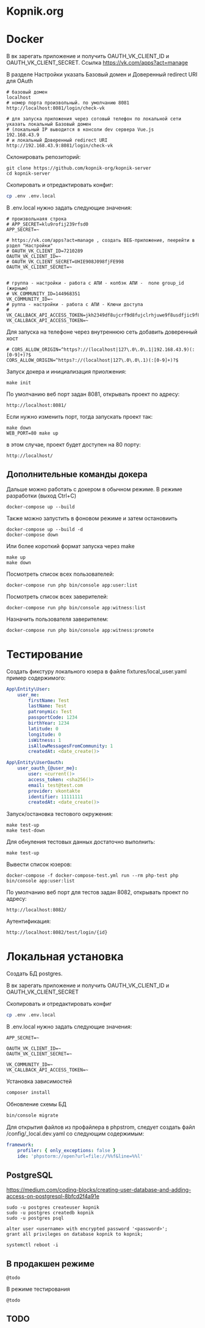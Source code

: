 Kopnik.org
==========

Docker
===============
В вк зарегать приложение и получить OAUTH_VK_CLIENT_ID и OAUTH_VK_CLIENT_SECRET. Ссылка https://vk.com/apps?act=manage

В разделе Настройки указать Базовый домен и Доверенный redirect URI для OAuth 
```
# базовый домен
localhost
# номер порта произвольный. по умолчанию 8081
http://localhost:8081/login/check-vk

# для запуска приложения через сотовый телефон по локальной сети указать локальный Базовый домен 
# (локальный IP выводится в консоли dev сервера Vue.js
192.168.43.9
# и локальный Доверенный redirect URI
http://192.168.43.9:8081/login/check-vk
```

Склонировать репозиторий:
```
git clone https://github.com/kopnik-org/kopnik-server
cd kopnik-server
```

Скопировать и отредактировать конфиг:
```bash
cp .env .env.local
```

В .env.local нужно задать следующие значения:
``` 
# произвольнаяя строка
# APP_SECRET=klu9rofij239rfsd0
APP_SECRET=~

# https://vk.com/apps?act=manage , создать ВЕБ-приложение, пеерейти в рздел "Настройки"
# OAUTH_VK_CLIENT_ID=7210289
OAUTH_VK_CLIENT_ID=~
# OAUTH_VK_CLIENT_SECRET=UHIE908J098fjFE998
OAUTH_VK_CLIENT_SECRET=~


# группа - настройки - работа с АПИ - колбэк АПИ -  поле group_id (жирным)
# VK_COMMUNITY_ID=144968351
VK_COMMUNITY_ID=~
# руппа - настройки - работа с АПИ - Ключи доступа
# VK_CALLBACK_API_ACCESS_TOKEN=jkh2349df8ujcrf9d8fujclrhjuwe9f8usdfjic9f8dufjac3qcuf
VK_CALLBACK_API_ACCESS_TOKEN=~
```

Для запуска на телефоне через внутреннюю сеть добавить доверенный хост
```
# CORS_ALLOW_ORIGIN=^https?://(localhost|127\.0\.0\.1|192.168.43.9)(:[0-9]+)?$
CORS_ALLOW_ORIGIN=^https?://(localhost|127\.0\.0\.1)(:[0-9]+)?$
```

Запуск докера и инициализация приолжения:

```
make init
```

По умолчанию веб порт задан 8081, открывать проект по адресу:

```
http://localhost:8081/
``` 

Если нужно изменить порт, тогда запускать проект так:
```
make down
WEB_PORT=80 make up
```
в этом случае, проект будет доступен на 80 порту:
```
http://localhost/
``` 


Дополнительные команды докера
----------------------------- 

Дальше можно работать с докером в обычном режиме.
В режиме разработки (выход Ctrl+C)

```
docker-compose up --build
```

Также можно запустить в фоновом режиме и затем остановиить

```
docker-compose up --build -d
docker-compose down
```

Или более короткий формат запуска через make

```
make up
make down
```

Посмотреть список всех пользователей:
```
docker-compose run php bin/console app:user:list
```

Посмотреть список всех заверителей:
```
docker-compose run php bin/console app:witness:list
```

Назначить пользователя заверителем:
```
docker-compose run php bin/console app:witness:promote
```


Тестирование 
============

Создать фикстуру локального юзера в файле fixtures/local_user.yaml пример содержимого:

```yaml
App\Entity\User:
    user_me:
        firstName: Test
        lastName: Test
        patronymic: Test
        passportCode: 1234
        birthYear: 1234
        latitude: 0
        longitude: 0
        isWitness: 1
        isAllowMessagesFromCommunity: 1
        createdAt: <date_create()>

App\Entity\UserOauth:
    user_oauth_{@user_me}:
        user: <current()>
        access_token: <sha256()>
        email: test@test.com
        provider: vkontakte
        identifier: 11111111
        createdAt: <date_create()>
``` 

Запуск/остановка тестового окружения:

```
make test-up
make test-down
```

Для обнуления тестовых данных достаточно выполнить:  

```
make test-up
```

Вывести список юзеров:

```
docker-compose -f docker-compose-test.yml run --rm php-test php bin/console app:user:list
```

По умолчанию веб порт для тестов задан 8082, открывать проект по адресу:

```
http://localhost:8082/
``` 

Аутентификация:

```
http://localhost:8082/test/login/{id}
```

Локальная установка 
===================

Создать БД postgres.

В вк зарегать приложение и получить OAUTH_VK_CLIENT_ID и OAUTH_VK_CLIENT_SECRET

Скопировать и отредактировать конфиг
```bash
cp .env .env.local
```

В .env.local нужно задать следующие значения:
```
APP_SECRET=~

OAUTH_VK_CLIENT_ID=~
OAUTH_VK_CLIENT_SECRET=~

VK_COMMUNITY_ID=~
VK_CALLBACK_API_ACCESS_TOKEN=~
```

Установка зависимостей

```bash
composer install
```

Обновление схемы БД
```bash
bin/console migrate
```

Для открытия файлов из профайлера в phpstrom, следует создать файл /config/_local.dev.yaml со следующим содержимым:

```yaml
framework:
    profiler: { only_exceptions: false }
    ide: 'phpstorm://open?url=file://%%f&line=%%l'
```

PostgreSQL
----------

https://medium.com/coding-blocks/creating-user-database-and-adding-access-on-postgresql-8bfcd2f4a91e

```
sudo -u postgres createuser kopnik
sudo -u postgres createdb kopnik
sudo -u postgres psql

alter user <username> with encrypted password '<password>';
grant all privileges on database kopnik to kopnik;

systemctl reboot -i
```

В продакшен режиме
------------------

```
@todo 
```

В режиме тестирования

```
@todo 
```

TODO
----
